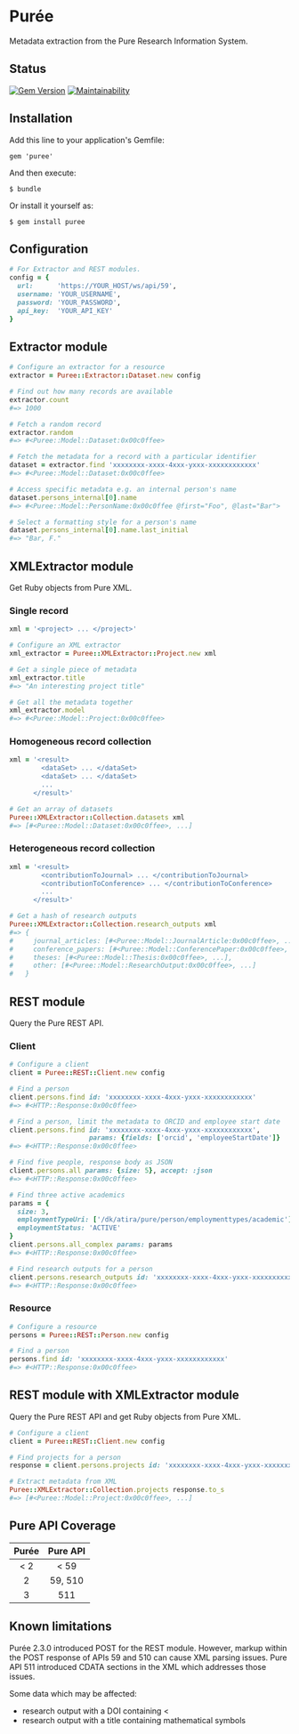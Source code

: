 # Pur&#233;e

Metadata extraction from the Pure Research Information System.

## Status

[![Gem Version](https://badge.fury.io/rb/puree.svg)](https://badge.fury.io/rb/puree)
[![Maintainability](https://api.codeclimate.com/v1/badges/0a0a8249dcadb444eb9e/maintainability)](https://codeclimate.com/github/lulibrary/puree/maintainability)

## Installation

Add this line to your application's Gemfile:

    gem 'puree'

And then execute:

    $ bundle

Or install it yourself as:

    $ gem install puree

## Configuration
```ruby
# For Extractor and REST modules.
config = {
  url:      'https://YOUR_HOST/ws/api/59',
  username: 'YOUR_USERNAME',
  password: 'YOUR_PASSWORD',
  api_key:  'YOUR_API_KEY'
}
```

## Extractor module
```ruby
# Configure an extractor for a resource
extractor = Puree::Extractor::Dataset.new config
```

```ruby
# Find out how many records are available
extractor.count
#=> 1000
```

```ruby
# Fetch a random record
extractor.random
#=> #<Puree::Model::Dataset:0x00c0ffee>
```

```ruby
# Fetch the metadata for a record with a particular identifier
dataset = extractor.find 'xxxxxxxx-xxxx-4xxx-yxxx-xxxxxxxxxxxx'
#=> #<Puree::Model::Dataset:0x00c0ffee>
```

```ruby
# Access specific metadata e.g. an internal person's name
dataset.persons_internal[0].name
#=> #<Puree::Model::PersonName:0x00c0ffee @first="Foo", @last="Bar">
```

```ruby
# Select a formatting style for a person's name
dataset.persons_internal[0].name.last_initial
#=> "Bar, F."
```

## XMLExtractor module
Get Ruby objects from Pure XML.

### Single record
```ruby
xml = '<project> ... </project>'
```

```ruby
# Configure an XML extractor
xml_extractor = Puree::XMLExtractor::Project.new xml
```

```ruby
# Get a single piece of metadata
xml_extractor.title
#=> "An interesting project title"
```

```ruby
# Get all the metadata together
xml_extractor.model
#=> #<Puree::Model::Project:0x00c0ffee>
```

### Homogeneous record collection
```ruby
xml = '<result>
        <dataSet> ... </dataSet>
        <dataSet> ... </dataSet>
        ...
      </result>'
```

```ruby
# Get an array of datasets
Puree::XMLExtractor::Collection.datasets xml
#=> [#<Puree::Model::Dataset:0x00c0ffee>, ...]
```

### Heterogeneous record collection
```ruby
xml = '<result>
        <contributionToJournal> ... </contributionToJournal>
        <contributionToConference> ... </contributionToConference>
        ...
      </result>'
```

```ruby
# Get a hash of research outputs
Puree::XMLExtractor::Collection.research_outputs xml
#=> {
#     journal_articles: [#<Puree::Model::JournalArticle:0x00c0ffee>, ...],
#     conference_papers: [#<Puree::Model::ConferencePaper:0x00c0ffee>, ...],
#     theses: [#<Puree::Model::Thesis:0x00c0ffee>, ...],
#     other: [#<Puree::Model::ResearchOutput:0x00c0ffee>, ...]
#   }
```

## REST module
Query the Pure REST API.

### Client
```ruby
# Configure a client
client = Puree::REST::Client.new config
```

```ruby
# Find a person
client.persons.find id: 'xxxxxxxx-xxxx-4xxx-yxxx-xxxxxxxxxxxx'
#=> #<HTTP::Response:0x00c0ffee>
```

```ruby
# Find a person, limit the metadata to ORCID and employee start date
client.persons.find id: 'xxxxxxxx-xxxx-4xxx-yxxx-xxxxxxxxxxxx',
                    params: {fields: ['orcid', 'employeeStartDate']}
#=> #<HTTP::Response:0x00c0ffee>
```

```ruby
# Find five people, response body as JSON
client.persons.all params: {size: 5}, accept: :json
#=> #<HTTP::Response:0x00c0ffee>
```

```ruby
# Find three active academics
params = {
  size: 3,
  employmentTypeUri: ['/dk/atira/pure/person/employmenttypes/academic'],
  employmentStatus: 'ACTIVE'
}
client.persons.all_complex params: params
#=> #<HTTP::Response:0x00c0ffee>
```

```ruby
# Find research outputs for a person
client.persons.research_outputs id: 'xxxxxxxx-xxxx-4xxx-yxxx-xxxxxxxxxxxx'
#=> #<HTTP::Response:0x00c0ffee>
```

### Resource
```ruby
# Configure a resource
persons = Puree::REST::Person.new config
```

```ruby
# Find a person
persons.find id: 'xxxxxxxx-xxxx-4xxx-yxxx-xxxxxxxxxxxx'
#=> #<HTTP::Response:0x00c0ffee>
```

## REST module with XMLExtractor module
Query the Pure REST API and get Ruby objects from Pure XML.

```ruby
# Configure a client
client = Puree::REST::Client.new config
```

```ruby
# Find projects for a person
response = client.persons.projects id: 'xxxxxxxx-xxxx-4xxx-yxxx-xxxxxxxxxxxx'
```

```ruby
# Extract metadata from XML
Puree::XMLExtractor::Collection.projects response.to_s
#=> [#<Puree::Model::Project:0x00c0ffee>, ...]
```

## Pure API Coverage
Pur&#233;e | Pure API
:---: | :---:
< 2 | < 59
2 |	59, 510
3 |	511

## Known limitations
Pur&#233;e 2.3.0 introduced POST for the REST module. However, markup within the POST response of APIs 59 and 510 can 
cause XML parsing issues. Pure API 511 introduced CDATA sections in the XML which addresses those issues. 

Some data which may be affected:
 - research output with a DOI containing <
 - research output with a title containing mathematical symbols 